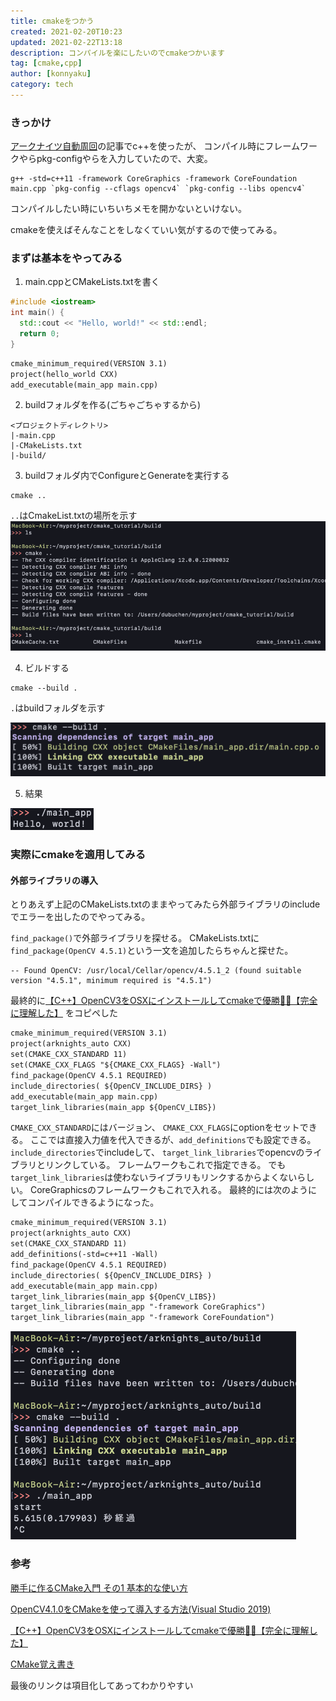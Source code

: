 ```yaml
---
title: cmakeをつかう
created: 2021-02-20T10:23
updated: 2021-02-22T13:18
description: コンパイルを楽にしたいのでcmakeつかいます
tag: [cmake,cpp]
author: [konnyaku]
category: tech
---
```


### きっかけ
[アークナイツ自動周回](https://narazuke.github.com/arknights-auto)の記事でc++を使ったが、
コンパイル時にフレームワークやらpkg-configやらを入力していたので、大変。

```shell
g++ -std=c++11 -framework CoreGraphics -framework CoreFoundation main.cpp `pkg-config --cflags opencv4` `pkg-config --libs opencv4`
```

コンパイルしたい時にいちいちメモを開かないといけない。

cmakeを使えばそんなことをしなくていい気がするので使ってみる。


### まずは基本をやってみる

1. main.cppとCMakeLists.txtを書く
```cpp:title=main.cpp
#include <iostream>
int main() {
  std::cout << "Hello, world!" << std::endl;
  return 0;
}
```
```t:title=CMakeLists.txt
cmake_minimum_required(VERSION 3.1)
project(hello_world CXX)
add_executable(main_app main.cpp)
```
2. buildフォルダを作る(ごちゃごちゃするから)
```
<プロジェクトディレクトリ>
|-main.cpp
|-CMakeLists.txt
|-build/
```
3. buildフォルダ内でConfigureとGenerateを実行する
```shell:title=shell
cmake ..
```
`..`はCmakeList.txtの場所を示す
![](./configure.png)

4. ビルドする
```shell:title=shell
cmake --build . 
```
`.`はbuildフォルダを示す

![](./build.png)

5. 結果

![](./result.png)

### 実際にcmakeを適用してみる

#### 外部ライブラリの導入
とりあえず上記のCMakeLists.txtのままやってみたら外部ライブラリのincludeでエラーを出したのでやってみる。

`find_package()`で外部ライブラリを探せる。
CMakeLists.txtに`find_package(OpenCV 4.5.1)`という一文を追加したらちゃんと探せた。

```shell:title=shell
-- Found OpenCV: /usr/local/Cellar/opencv/4.5.1_2 (found suitable version "4.5.1", minimum required is "4.5.1") 
```

最終的に[【C++】OpenCV3をOSXにインストールしてcmakeで優勝💪💪【完全に理解した】](https://cha-shu00.hatenablog.com/entry/2018/09/02/143853)
をコピペした

```t:title=CMakeLists.txt
cmake_minimum_required(VERSION 3.1)
project(arknights_auto CXX)
set(CMAKE_CXX_STANDARD 11)
set(CMAKE_CXX_FLAGS "${CMAKE_CXX_FLAGS} -Wall")
find_package(OpenCV 4.5.1 REQUIRED)
include_directories( ${OpenCV_INCLUDE_DIRS} )
add_executable(main_app main.cpp)
target_link_libraries(main_app ${OpenCV_LIBS})
```
`CMAKE_CXX_STANDARD`にはバージョン、
`CMAKE_CXX_FLAGS`にoptionをセットできる。
ここでは直接入力値を代入できるが、`add_definitions`でも設定できる。
`include_directories`でincludeして、
`target_link_libraries`でopencvのライブラリとリンクしている。
フレームワークもこれで指定できる。
でも`target_link_libraries`は使わないライブラリもリンクするからよくないらしい。
CoreGraphicsのフレームワークもこれで入れる。
最終的には次のようにしてコンパイルできるようになった。
```t:title=CMakeLists.txt
cmake_minimum_required(VERSION 3.1)
project(arknights_auto CXX)
set(CMAKE_CXX_STANDARD 11)
add_definitions(-std=c++11 -Wall)
find_package(OpenCV 4.5.1 REQUIRED)
include_directories( ${OpenCV_INCLUDE_DIRS} )
add_executable(main_app main.cpp)
target_link_libraries(main_app ${OpenCV_LIBS})
target_link_libraries(main_app "-framework CoreGraphics")
target_link_libraries(main_app "-framework CoreFoundation")
```

![](./final.png)


### 参考
[勝手に作るCMake入門 その1 基本的な使い方](https://kamino.hatenablog.com/entry/cmake_tutorial1)

[OpenCV4.1.0をCMakeを使って導入する方法(Visual Studio 2019)](https://qiita.com/sanishi_pompom/items/02b158dfad3a5dafd0a1)

[【C++】OpenCV3をOSXにインストールしてcmakeで優勝💪💪【完全に理解した】](https://cha-shu00.hatenablog.com/entry/2018/09/02/143853)

[CMake覚え書き](https://qiita.com/progrhyme/items/c0f21e2a71cfe6fdb7a8)

最後のリンクは項目化してあってわかりやすい
